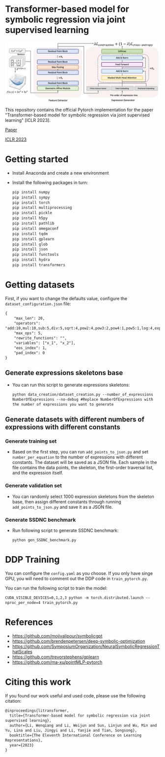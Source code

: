 # Transformer-based model for symbolic regression via joint supervised learning

<p align="center">
<img src="./overview.png" width=750/>
</p>

This repository contains the official Pytorch implementation for the paper "Transformer-based model for symbolic regression via joint supervised learning" [ICLR 2023]. 

[Paper](https://openreview.net/forum?id=ULzyv9M1j5)

[ICLR 2023](https://iclr.cc/virtual/2023/poster/10690)

# Getting started

- Install Anaconda and create a new environment

- Install the following packages in turn:

  ```python
  pip install numpy
  pip install sympy
  pip install torch
  pip install multiprocessing
  pip install pickle
  pip install h5py
  pip install pathlib
  pip install omegaconf
  pip install tqdm
  pip install gplearn
  pip install glob
  pip install json
  pip install functools
  pip install hydra
  pip install transformers
  ```



# Getting datasets

First, if you want to change the defaults value, configure the `dataset_configuration.json` file:

```
{
    "max_len": 20,
    "operators": "add:10,mul:10,sub:5,div:5,sqrt:4,pow2:4,pow3:2,pow4:1,pow5:1,log:4,exp:4,sin:4,cos:4,tan:4",
    "max_ops": 5,
    "rewrite_functions": "",
    "variables": ["x_1", "x_2"],
    "eos_index": 1,
    "pad_index": 0
}
```

## Generate expressions skeletons base

- You can run this script to generate expressions skeletons:

  ```
  python data_creation/dataset_creation.py --number_of_expressions NumberOfExpressions --no-debug #Replace NumberOfExpressions with the number of expressions you want to generate
  ```

## Generate datasets with different numbers of expressions with different constants

### Generate training set

- Based on the first step, you can run `add_points_to_json.py` and set `number_per_equation` to the number of expressions with different constants. The dataset will be saved as a JSON file. Each sample in the file contains the data points, the skeleton, the first-order traversal list, and the expression itself.

### Generate validation set

- You can randomly select 1000 expression skeletons from the skeleton base, then assign different constants through running `add_points_to_json.py` and save it as a JSON file.

### Generate SSDNC benchmark

- Run following script to generate SSDNC benchmark:

  ```
  python gen_SSDNC_benchmark.py
  ```

  

#  DDP Training

You can configure the `config.yaml` as you choose. If you only have singe GPU, you will need to comment out the DDP code in `train_pytorch.py`.

You can run the following script to train the model:

```
CUDA_VISIBLE_DEVICES=0,1,2,3 python -m torch.distributed.launch --nproc_per_node=4 train_pytorch.py
```



# References

- https://github.com/mojivalipour/symbolicgpt
- https://github.com/brendenpetersen/deep-symbolic-optimization
- https://github.com/SymposiumOrganization/NeuralSymbolicRegressionThatScales
- https://github.com/trevorstephens/gplearn
- https://github.com/ma-xu/pointMLP-pytorch



# Citing this work

If you found our work useful and used code, please use the following citation:

```
@inproceedings{litransformer,
  title={Transformer-based model for symbolic regression via joint supervised learning},
  author={Li, Wenqiang and Li, Weijun and Sun, Linjun and Wu, Min and Yu, Lina and Liu, Jingyi and Li, Yanjie and Tian, Songsong},
  booktitle={The Eleventh International Conference on Learning Representations},
  year={2023}
}
```



